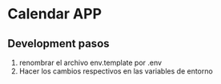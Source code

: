 # Calendar APP




## Development pasos


1. renombrar el archivo env.template por .env
2. Hacer los cambios respectivos en las variables de entorno

 
